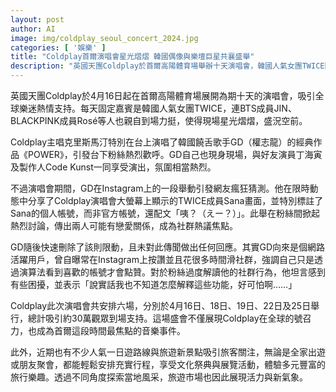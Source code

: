 ```yaml
---
layout: post
author: AI
image: img/coldplay_seoul_concert_2024.jpg
categories: [ '娛樂' ]
title: "Coldplay首爾演唱會星光熠熠 韓國偶像與樂壇巨星共襄盛舉"
description: "英國天團Coldplay於首爾高陽體育場舉辦十天演唱會，韓國人氣女團TWICE固定助陣，BTS成員JIN及BLACKPINK Rosé亦到場支持。主唱克里斯馬汀獻唱韓國饒舌歌手GD經典曲，引發熱烈歡呼。GD在Instagram分享TWICE成員Sana畫面引發戀愛傳聞，後快速刪除限動成為話題焦點。演唱會總吸引約30萬觀眾，成為首爾近期最受矚目音樂盛事，同時也帶動周邊旅遊市場熱度提升。"
---
```

英國天團Coldplay於4月16日起在首爾高陽體育場展開為期十天的演唱會，吸引全球樂迷熱情支持。每天固定嘉賓是韓國人氣女團TWICE，連BTS成員JIN、BLACKPINK成員Rosé等人也親自到場力挺，使得現場星光熠熠，盛況空前。

Coldplay主唱克里斯馬汀特別在台上演唱了韓國饒舌歌手GD（權志龍）的經典作品《POWER》，引發台下粉絲熱烈歡呼。GD自己也現身現場，與好友演員丁海寅及製作人Code Kunst一同享受演出，氛圍相當熱烈。

不過演唱會期間，GD在Instagram上的一段舉動引發網友瘋狂猜測。他在限時動態中分享了Coldplay演唱會大螢幕上顯示的TWICE成員Sana畫面，並特別標註了Sana的個人帳號，而非官方帳號，還配文「咦？（えー？）」。此舉在粉絲間掀起熱烈討論，傳出兩人可能有戀愛關係，成為社群熱議焦點。

GD隨後快速刪除了該則限動，且未對此傳聞做出任何回應。其實GD向來是個網路活躍用戶，曾自曝常在Instagram上按讚並且花很多時間滑社群，強調自己只是透過演算法看到喜歡的帳號才會點贊。對於粉絲過度解讀他的社群行為，他坦言感到有些困擾，並表示「說實話我也不知道怎麼解釋這些功能，好可怕啊……」

Coldplay此次演唱會共安排六場，分別於4月16日、18日、19日、22日及25日舉行，總計吸引約30萬觀眾到場支持。這場盛會不僅展現Coldplay在全球的號召力，也成為首爾這段時間最焦點的音樂事件。

此外，近期也有不少人氣一日遊路線與旅遊新景點吸引旅客關注，無論是全家出遊或朋友聚會，都能輕鬆安排充實行程，享受文化祭典與展覽活動，體驗多元豐富的旅行樂趣。透過不同角度探索當地風采，旅遊市場也因此展現活力與新氣象。

